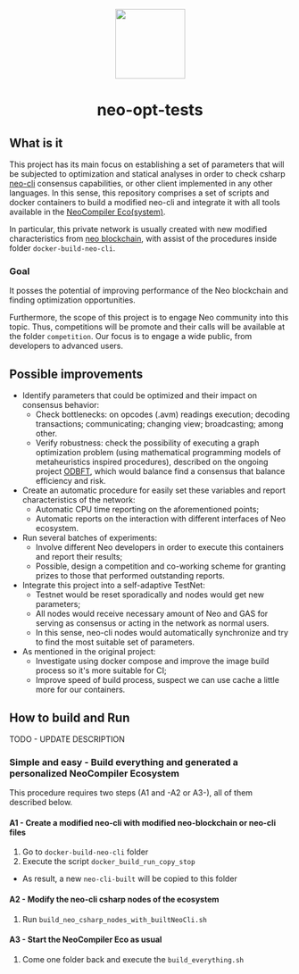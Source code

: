 <p align="center">
    <img
      src="http://res.cloudinary.com/dnh3we6el/image/upload/v1519941321/NeoResearch-Logo.png"
      width="125px;">
</p>

<h1 align="center">neo-opt-tests</h1>

## What is it

This project has its main focus on establishing a set of parameters that will be subjected to optimization and statical analyses in order to check csharp [neo-cli](https://github.com/neo-project/neo-cli) consensus capabilities, or other client implemented in any other languages.
In this sense, this repository comprises a set of scripts and docker containers to build a modified neo-cli and integrate it
with all tools available in the [NeoCompiler Eco(system)](https://github.com/NeoResearch/neocompiler-eco).


In particular, this private network is usually created with new modified characteristics from [neo blockchain](https://github.com/neo-project/neo/), with assist of the procedures inside folder `docker-build-neo-cli`.

### Goal

It posses the potential of improving performance of the Neo blockchain and finding optimization opportunities.

Furthermore, the scope of this project is to engage Neo community into this topic.
Thus, competitions will be promote and their calls will be available at the folder `competition`.
Our focus is to engage a wide public, from developers to advanced users.

## Possible improvements

* Identify parameters that could be optimized and their impact on consensus behavior:
  - Check bottlenecks: on opcodes (.avm) readings execution; decoding transactions; communicating; changing view; broadcasting; among other.
  - Verify robustness: check the possibility of executing a graph optimization problem (using mathematical programming models of metaheuristics inspired procedures), described on the ongoing project [ODBFT](https://github.com/NeoResearch/ODBFT), which would balance find a consensus that balance efficiency and risk.  
* Create an automatic procedure for easily set these variables and report characteristics of the network:
  - Automatic CPU time reporting on the aforementioned points;
  - Automatic reports on the interaction with different interfaces of Neo ecosystem.
* Run several batches of experiments:
  - Involve different Neo developers in order to execute this containers and report their results;
  - Possible, design a competition and co-working scheme for granting prizes to those that performed outstanding reports.
* Integrate this project into a self-adaptive TestNet:
  - Testnet would be reset sporadically and nodes would get new parameters;
  - All nodes would receive necessary amount of Neo and GAS for serving as consensus or acting in the network as normal users.
  - In this sense, neo-cli nodes would automatically synchronize and try to find the most suitable set of parameters.  
* As mentioned in the original project:
  - Investigate using docker compose and improve the image build process so it's more suitable for CI;
  - Improve speed of build process, suspect we can use cache a little more for our containers.

## How to build and Run

TODO - UPDATE DESCRIPTION

### Simple and easy - Build everything and generated a personalized NeoCompiler Ecosystem

This procedure requires two steps (A1 and -A2 or A3-), all of them described below.

#### A1 - Create a modified neo-cli with modified neo-blockchain or neo-cli files

1. Go to `docker-build-neo-cli` folder
1. Execute the script `docker_build_run_copy_stop`
  - As result, a new `neo-cli-built` will be copied to this folder

#### A2 - Modify the neo-cli csharp nodes of the ecosystem

1. Run `build_neo_csharp_nodes_with_builtNeoCli.sh`


#### A3 - Start the NeoCompiler Eco as usual

1. Come one folder back and execute the `build_everything.sh`
